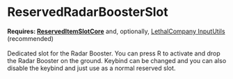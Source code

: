 # ReservedRadarBoosterSlot
<strong>Requires: <a href="https://thunderstore.io/c/lethal-company/p/FlipMods/ReservedItemSlotCore/">ReservedItemSlotCore</a></strong> and, optionally, <a href="https://thunderstore.io/c/lethal-company/p/Rune580/LethalCompany_InputUtils/">LethalCompany InputUtils</a> (recommended)</strong><br><br>
Dedicated slot for the Radar Booster. You can press R to activate and drop the Radar Booster on the ground. Keybind can be changed and you can also disable the keybind and just use as a normal reserved slot.